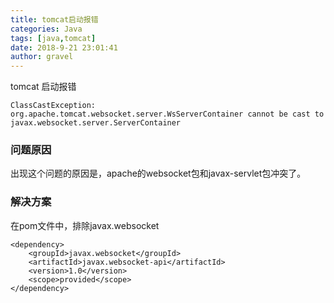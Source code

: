 ```yaml
---
title: tomcat启动报错
categories: Java
tags: [java,tomcat]
date: 2018-9-21 23:01:41 
author: gravel
---
```


tomcat 启动报错
```
ClassCastException: org.apache.tomcat.websocket.server.WsServerContainer cannot be cast to javax.websocket.server.ServerContainer
```

### 问题原因
出现这个问题的原因是，apache的websocket包和javax-servlet包冲突了。

### 解决方案
在pom文件中，排除javax.websocket
```
<dependency>
    <groupId>javax.websocket</groupId>
    <artifactId>javax.websocket-api</artifactId>
    <version>1.0</version>
    <scope>provided</scope>
</dependency>
```
